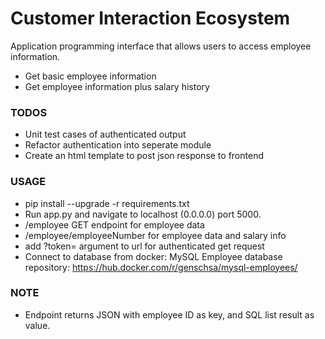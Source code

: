 # Customer Interaction Ecosystem

Application programming interface that allows users to access employee information.

 - Get basic employee information
 - Get employee information plus salary history
 
 ### TODOS
 
 - Unit test cases of authenticated output
 - Refactor authentication into seperate module
 - Create an html template to post json response to frontend
 
 ### USAGE
 
 - pip install --upgrade -r requirements.txt
 - Run app.py and navigate to localhost (0.0.0.0) port 5000.
 - /employee GET endpoint for employee data
 - /employee/employeeNumber for employee data and salary info
 - add ?token= argument to url for authenticated get request
 - Connect to database from docker: MySQL Employee database 
   repository: https://hub.docker.com/r/genschsa/mysql-employees/

 ### NOTE
 
 - Endpoint returns JSON with employee ID as key, and SQL list result as value.